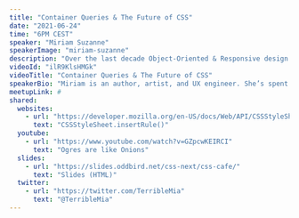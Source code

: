 ```yaml
---
title: "Container Queries & The Future of CSS"
date: "2021-06-24"
time: "6PM CEST"
speaker: "Miriam Suzanne"
speakerImage: "miriam-suzanne"
description: "Over the last decade Object-Oriented & Responsive design have become the norm – with tools like Flexbox, Grid, intrinsic sizing, and aspect-ratio giving us even more layout control. CSS has always been designed for a responsive web, but that goalpost can shift over time. Now several new CSS proposals like Container Queries, Cascade Layers, Scoped Styles, and Nesting are all aimed at improving the way we write responsive components and design systems."
videoId: "ilR9KlsHMGk"
videoTitle: "Container Queries & The Future of CSS"
speakerBio: "Miriam is an author, artist, and UX engineer. She’s spent nearly 20 years learning, teaching, collaborating, and building web software as a co-founder of OddBird; Invited Expert with the W3C CSS Working Group; staff writer for CSS Tricks; and member of the Sass core team."
meetupLink: #
shared:
  websites:
    - url: "https://developer.mozilla.org/en-US/docs/Web/API/CSSStyleSheet/insertRule"
      text: "CSSStyleSheet.insertRule()"
  youtube:
    - url: "https://www.youtube.com/watch?v=GZpcwKEIRCI"
      text: "Ogres are like Onions"
  slides:
    - url: "https://slides.oddbird.net/css-next/css-cafe/"
      text: "Slides (HTML)"
  twitter:
    - url: "https://twitter.com/TerribleMia"
      text: "@TerribleMia"
---
```

